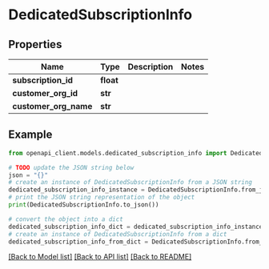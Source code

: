 # DedicatedSubscriptionInfo


## Properties

Name | Type | Description | Notes
------------ | ------------- | ------------- | -------------
**subscription_id** | **float** |  | 
**customer_org_id** | **str** |  | 
**customer_org_name** | **str** |  | 

## Example

```python
from openapi_client.models.dedicated_subscription_info import DedicatedSubscriptionInfo

# TODO update the JSON string below
json = "{}"
# create an instance of DedicatedSubscriptionInfo from a JSON string
dedicated_subscription_info_instance = DedicatedSubscriptionInfo.from_json(json)
# print the JSON string representation of the object
print(DedicatedSubscriptionInfo.to_json())

# convert the object into a dict
dedicated_subscription_info_dict = dedicated_subscription_info_instance.to_dict()
# create an instance of DedicatedSubscriptionInfo from a dict
dedicated_subscription_info_from_dict = DedicatedSubscriptionInfo.from_dict(dedicated_subscription_info_dict)
```
[[Back to Model list]](../README.md#documentation-for-models) [[Back to API list]](../README.md#documentation-for-api-endpoints) [[Back to README]](../README.md)


